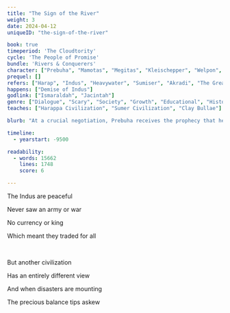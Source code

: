 ```yaml
---
title: "The Sign of the River"
weight: 3
date: 2024-04-12
uniqueID: "the-sign-of-the-river"

book: true
timeperiod: 'The Cloudtority'
cycle: 'The People of Promise'
bundle: 'Rivers & Conquerers'
character: ["Prebuha", "Mamotas", "Megitas", "Kleischepper", "Welpon", "Larsh"]
prequel: []
refers: ["Harap", "Indus", "Heavywater", "Sumiser", "Akradi", "The Great Bathhouse", "Tigres", "Twin Rivers", "Wilderness", "Garda", "Schola"]
happens: ["Demise of Indus"]
godlink: ["Ismaraldah", "Jacintah"]
genre: ["Dialogue", "Scary", "Society", "Growth", "Educational", "History", "Mystery"]
teaches: ["Harappa Civilization", "Sumer Civilization", "Clay Bullae"]

blurb: "At a crucial negotiation, Prebuha receives the prophecy that her civilization will die. But the message is signed by somebody who isn't supposed to exist."

timeline:
  - yearstart: -9500

readability:
  - words: 15662
    lines: 1748
    score: 6

---
```


The Indus are peaceful

Never saw an army or war

No currency or king

Which meant they traded for all

&nbsp;

But another civilization

Has an entirely different view

And when disasters are mounting

The precious balance tips askew